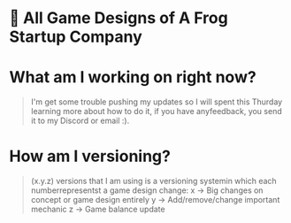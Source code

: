 # 🐸  All Game Designs of A Frog Startup Company

# What am I  working on right now?

> I'm get some trouble pushing my updates so I will spent this Thurday learning more about how to do it, if you have anyfeedback, you send it to my Discord or email :).
> 

# How am I versioning?

> (x.y.z) versions that I am using is a versioning systemin  which each numberrepresentst a game design change:
x → Big changes on concept or game design entirely
y → Add/remove/change important mechanic
z → Game balance update
> 
